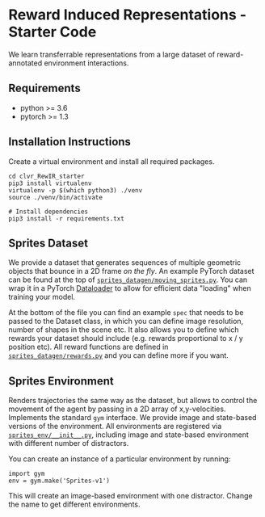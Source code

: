 # Reward Induced Representations - Starter Code

We learn transferrable representations from a large dataset of reward-annotated environment interactions.


## Requirements

- python >= 3.6
- pytorch >= 1.3

## Installation Instructions

Create a virtual environment and install all required packages.
```
cd clvr_RewIR_starter
pip3 install virtualenv
virtualenv -p $(which python3) ./venv
source ./venv/bin/activate

# Install dependencies
pip3 install -r requirements.txt
```

## Sprites Dataset

We provide a dataset that generates sequences of multiple geometric objects that bounce in a 2D frame _on the fly_. An example PyTorch
dataset can be found at the top of [`sprites_datagen/moving_sprites.py`](sprites_datagen/moving_sprites.py). You can wrap it 
in a PyTorch [Dataloader](https://pytorch.org/tutorials/beginner/data_loading_tutorial.html#iterating-through-the-dataset)
to allow for efficient data "loading" when training your model.

At the bottom of the file you can find an example `spec` that needs to be passed to the Dataset class, in which you can define
image resolution, number of shapes in the scene etc. It also allows you to define which rewards your dataset should include
(e.g. rewards proportional to x / y position etc). All reward functions are defined in [`sprites_datagen/rewards.py`](sprites_datagen/rewards.py)
and you can define more if you want.


## Sprites Environment

Renders trajectories the same way as the dataset, but allows to control the movement of the agent by passing in a 2D array of 
x,y-velocities. Implements the standard `gym` interface. We provide image and state-based versions of the environment.
All environments are registered via [`sprites_env/__init__.py`](sprites_env/__init__.py), including image and state-based
environment with different number of distractors.

You can create an instance of a particular environment by running:
```
import gym
env = gym.make('Sprites-v1')
```
This will create an image-based environment with one distractor. Change the name to get different environments.